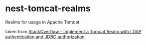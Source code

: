 # nest-tomcat-realms
Realms for usage in Apache Tomcat

taken from [StackOverflow - Implement a Tomcat Realm with LDAP authentication and JDBC authorization](https://stackoverflow.com/questions/1138450/implement-a-tomcat-realm-with-ldap-authentication-and-jdbc-authorization#2319514)
